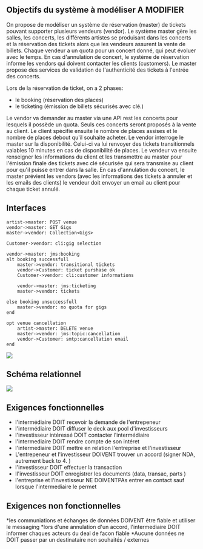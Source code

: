 ## Objectifs du système à modéliser A MODIFIER


On propose de modéliser un système de réservation (master) de tickets pouvant supporter plusieurs vendeurs (vendor). Le système master gère les salles, les concerts, les différents artistes se produisant dans les concerts et la réservation des tickets alors que les vendeurs assurent la vente de billets. Chaque vendeur a un quota pour un concert donné, qui peut évoluer avec le temps.
En cas d'annulation de concert, le système de réservation informe les vendors qui doivent contacter les clients (customers). Le master propose des services de validation de l'authenticité des tickets à l'entrée des concerts.

Lors de la réservation de ticket, on a 2 phases:
- le booking (réservation des places)
- le ticketing (émission de billets sécurisés avec clé.)

Le vendor va demander au master via une API rest les concerts pour lesquels il possède un quota. Seuls ces concerts seront proposés à la vente au client.
Le client spécifie ensuite le nombre de places assises et le nombre de places debout qu'il souhaite acheter. Le vendor interroge le master sur la disponibilité. Celui-ci va lui renvoyer des tickets transitionnels valables 10 minutes en cas de disponibilité de places.
Le vendeur va ensuite renseigner les informations du client et les transmettre au master pour l'émission finale des tickets avec clé sécurisée qui sera transmise au client pour qu'il puisse entrer dans la salle.
En cas d'annulation du concert, le master prévient les vendors (avec les informations des tickets à annuler et les emails des clients) le vendeur doit envoyer un email au client pour chaque ticket annulé.

## Interfaces

```
artist->master: POST venue
vendor->master: GET Gigs
master->vendor: Collection<Gigs>

Customer->vendor: cli:gig selection

vendor->master: jms:booking
alt booking successfull
    master->vendor: transitional tickets
    vendor->Customer: ticket purshase ok
    Customer->vendor: cli:customer informations
    
    vendor->master: jms:ticketing
    master->vendor: tickets

else booking unsuccessfull
    master->vendor: no quota for gigs
end

opt venue cancellation
    artist->master: DELETE venue
    master->vendor: jms:topic:cancellation
    vendor->Customer: smtp:cancellation email
end
```
![](seqDiagram.png)

## Schéma relationnel

![](EER.png)

## Exigences fonctionnelles

* l'intermédiaire DOIT recevoir la demande de l'entrepeneur 
* l'intermédiaire DOIT diffuser le deck aux pool d'investisseurs
* l'investisseur intéressé DOIT contacter l'intermédiaire
* l'intermediaire DOIT rendre compte de son intéret
* l'intermediaire DOIT mettre en relation l'entreprise et l'investisseur
* L'entrepeneur et l'investisseur DOIVENT trouver un accord (signer NDA, autrement back to 4. )
* l'investisseur DOIT effectuer la transaction
* ll'investisseur DOIT enregistrer les documents (data, transac, parts )
* l'entreprise et l'investisseur NE DOIVENTPAs entrer en contact sauf lorsque l'intermediaire le permet

## Exigences non fonctionnelles

*les communiations et échanges de données DOIVENT être fiable et utiliser le messaging
*lors d'une annulation d'un accord, l'intermediaire  DOIT informer chaques acteurs du deal de facon fiable
*Aucune données ne DOIT passer par un destinataire non souhaités  / externes
